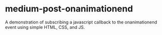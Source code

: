 # medium-post-onanimationend
A demonstration of subscribing a javascript callback to the onanimationend event using simple HTML, CSS, and JS. 
